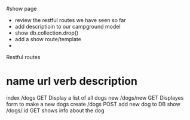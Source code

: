 #show page
* review the restful routes we have seen so far
* add descriptioin to our campground model
* show db.collection.drop()
* add a show route/template
* 
Restful routes

name   url    verb      description
============================================
index  /dogs      GET    Display a list of all dogs
new    /dogs/new  GET    Displayes form to make a new dogs
create /dogs      POST   add new dog to DB
show   /dogs/:id  GET    shows info about the dog
